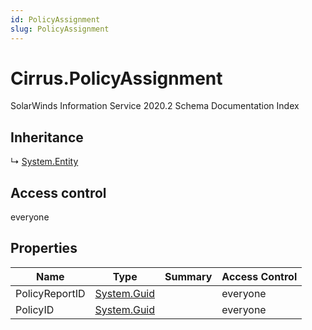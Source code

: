 ```yaml
---
id: PolicyAssignment
slug: PolicyAssignment
---
```


# Cirrus.PolicyAssignment

SolarWinds Information Service 2020.2 Schema Documentation Index

## Inheritance

↳ [System.Entity](./../System/Entity)

## Access control

everyone

## Properties

| Name | Type | Summary | Access Control |
| ------ | ------ | ------ | ------ |
| PolicyReportID | [System.Guid](https://docs.microsoft.com/en-us/dotnet/api/system.guid) |  | everyone |
| PolicyID | [System.Guid](https://docs.microsoft.com/en-us/dotnet/api/system.guid) |  | everyone |


